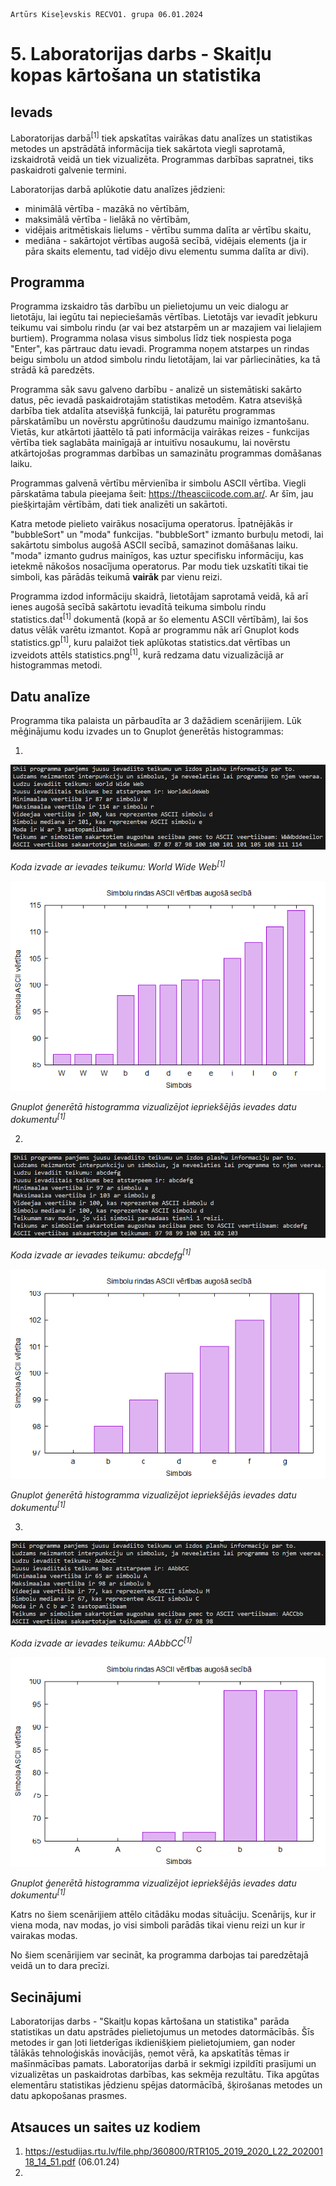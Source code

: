     Artūrs Kiseļevskis RECVO1. grupa 06.01.2024
# 5. Laboratorijas darbs - Skaitļu kopas kārtošana un statistika
## Ievads

Laboratorijas darbā<sup>[1]</sup> tiek apskatītas vairākas datu analīzes un statistikas metodes un apstrādātā informācija tiek sakārtota viegli saprotamā, izskaidrotā veidā un tiek vizualizēta. Programmas darbības sapratnei, tiks paskaidroti galvenie termini.

Laboratorijas darbā aplūkotie datu analīzes jēdzieni:
* minimālā vērtība - mazākā no vērtībām, 
* maksimālā vērtība - lielākā no vērtībām, 
* vidējais aritmētiskais lielums - vērtību summa dalīta ar vērtību skaitu,
* mediāna - sakārtojot vērtības augošā secībā, vidējais elements (ja ir pāra skaits elementu, tad vidējo divu elementu summa dalīta ar divi).

## Programma

Programma izskaidro tās darbību un pielietojumu un veic dialogu ar lietotāju, lai iegūtu tai nepieciešamās vērtības. Lietotājs var ievadīt jebkuru teikumu vai simbolu rindu (ar vai bez atstarpēm un ar mazajiem vai lielajiem burtiem). Programma nolasa visus simbolus līdz tiek nospiesta poga "Enter", kas pārtrauc datu ievadi. Programma noņem atstarpes un rindas beigu simbolu un atdod simbolu rindu lietotājam, lai var pārliecināties, ka tā strādā kā paredzēts.

Programma sāk savu galveno darbību - analizē un sistemātiski sakārto datus, pēc ievadā paskaidrotajām statistikas metodēm. Katra atsevišķā darbība tiek atdalīta atsevišķā funkcijā, lai paturētu programmas pārskatāmību un novērstu apgrūtinošu daudzumu mainīgo izmantošanu. Vietās, kur atkārtoti jāattēlo tā pati informācija vairākas reizes - funkcijas vērtība tiek saglabāta mainīgajā ar intuitīvu nosaukumu, lai novērstu atkārtojošas programmas darbības un samazinātu programmas domāšanas laiku.

Programmas galvenā vērtību mērvienība ir simbolu ASCII vērtība. Viegli pārskatāma tabula pieejama šeit: https://theasciicode.com.ar/. Ar šīm, jau piešķirtajām vērtībām, dati tiek analizēti un sakārtoti.

Katra metode pielieto vairākus nosacījuma operatorus. Īpatnējākās ir "bubbleSort" un "moda" funkcijas. "bubbleSort" izmanto burbuļu metodi, lai sakārtotu simbolus augošā ASCII secībā, samazinot domāšanas laiku. "moda" izmanto gudrus mainīgos, kas uztur specifisku informāciju, kas ietekmē nākošos nosacījuma operatorus. Par modu tiek uzskatīti tikai tie simboli, kas pārādās teikumā **vairāk** par vienu reizi.

Programma izdod informāciju skaidrā, lietotājam saprotamā veidā, kā arī ienes augošā secībā sakārtotu ievadītā teikuma simbolu rindu statistics.dat<sup>[1]</sup> dokumentā (kopā ar šo elementu ASCII vērtībām), lai šos datus vēlāk varētu izmantot. Kopā ar programmu nāk arī Gnuplot kods statistics.gp<sup>[1]</sup>, kuru palaižot tiek aplūkotas statistics.dat vērtības un izveidots attēls statistics.png<sup>[1]</sup>, kurā redzama datu vizualizācijā ar histogrammas metodi.



## Datu analīze

Programma tika palaista un pārbaudīta ar 3 dažādiem scenārijiem. Lūk mēģinājumu kodu izvades un to Gnuplot ģenerētās histogrammas:

1.

![Alt text](Output_1.png)

*Koda izvade ar ievades teikumu: World Wide Web<sup>[1]</sup>*

![Alt text](piemers_1.png)

*Gnuplot ģenerētā histogramma vizualizējot iepriekšējās ievades datu dokumentu<sup>[1]</sup>*

2. 

![Alt text](Output_2.png)

*Koda izvade ar ievades teikumu: abcdefg<sup>[1]</sup>*

![Alt text](piemers_2.png)

*Gnuplot ģenerētā histogramma vizualizējot iepriekšējās ievades datu dokumentu<sup>[1]</sup>*

3. 

![Alt text](Output_3.png)

*Koda izvade ar ievades teikumu: AAbbCC<sup>[1]</sup>*

![Alt text](piemers_3.png)

*Gnuplot ģenerētā histogramma vizualizējot iepriekšējās ievades datu dokumentu<sup>[1]</sup>*

Katrs no šiem scenārijiem attēlo citādāku modas situāciju. Scenārijs, kur ir viena moda, nav modas, jo visi simboli parādās tikai vienu reizi un kur ir vairakas modas.

No šiem scenārijiem var secināt, ka programma darbojas tai paredzētajā veidā un to dara precīzi.

## Secinājumi

Laboratorijas darbs - "Skaitļu kopas kārtošana un statistika" parāda statistikas un datu apstrādes pielietojumus un metodes datormācībās. Šīs metodes ir gan ļoti lietderīgas ikdienišķiem pielietojumiem, gan noder tālākās tehnoloģiskās inovācijās, ņemot vērā, ka apskatītās tēmas ir mašīnmācības pamats. Laboratorijas darbā ir sekmīgi izpildīti prasījumi un vizualizētas un paskaidrotas darbības, kas sekmēja rezultātu. Tika apgūtas elementāru statistikas jēdzienu spējas datormācībā, šķirošanas metodes un datu apkopošanas prasmes.

## Atsauces un saites uz kodiem
1. https://estudijas.rtu.lv/file.php/360800/RTR105_2019_2020_L22_20200118_14_51.pdf (06.01.24)
1. 